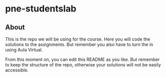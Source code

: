 # pne-studentslab



## About

This is the repo we will be using for the course. 
Here you will code the solutions to the assignments. 
But remember you also have to turn the in using Aula Virtual.

From this moment on, you can edit this README as you like. 
But remember to keep the structure of the repo, 
otherwise your solutions will not be easily accessible.



